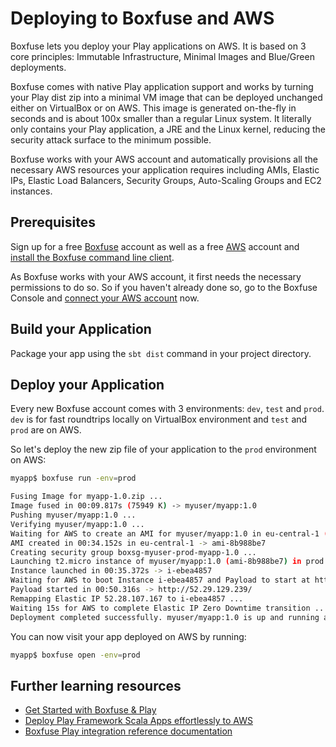 <!--- Copyright (C) 2009-2019 Lightbend Inc. <https://www.lightbend.com> -->
# Deploying to Boxfuse and AWS

Boxfuse lets you deploy your Play applications on AWS. It is based on 3 core principles: Immutable Infrastructure, Minimal Images and Blue/Green deployments.

Boxfuse comes with native Play application support and works by turning your Play dist zip into a minimal VM image that can be deployed unchanged either on VirtualBox or on AWS. This image is generated on-the-fly in seconds and is about 100x smaller than a regular Linux system. It literally only contains your Play application, a JRE and the Linux kernel, reducing the security attack surface to the minimum possible.

Boxfuse works with your AWS account and automatically provisions all the necessary AWS resources your application requires including AMIs, Elastic IPs, Elastic Load Balancers, Security Groups, Auto-Scaling Groups and EC2 instances.

## Prerequisites

Sign up for a free [Boxfuse](https://boxfuse.com) account as well as a free [AWS](https://aws.amazon.com/free) account and [install the Boxfuse command line client](https://boxfuse.com/getstarted/download).

As Boxfuse works with your AWS account, it first needs the necessary permissions to do so. So if you haven't already done so, go to the Boxfuse Console and [connect your AWS account](https://console.boxfuse.com/#/awsAccount) now.

## Build your Application

Package your app using the `sbt dist` command in your project directory.

## Deploy your Application

Every new Boxfuse account comes with 3 environments: `dev`, `test` and `prod`. `dev` is for fast roundtrips locally on VirtualBox environment and `test` and `prod` are on AWS.

So let's deploy the new zip file of your application to the `prod` environment on AWS:

```bash
myapp$ boxfuse run -env=prod

Fusing Image for myapp-1.0.zip ...
Image fused in 00:09.817s (75949 K) -> myuser/myapp:1.0
Pushing myuser/myapp:1.0 ...
Verifying myuser/myapp:1.0 ...
Waiting for AWS to create an AMI for myuser/myapp:1.0 in eu-central-1 (this may take up to 50 seconds) ...
AMI created in 00:34.152s in eu-central-1 -> ami-8b988be7
Creating security group boxsg-myuser-prod-myapp-1.0 ...
Launching t2.micro instance of myuser/myapp:1.0 (ami-8b988be7) in prod (eu-central-1) ...
Instance launched in 00:35.372s -> i-ebea4857
Waiting for AWS to boot Instance i-ebea4857 and Payload to start at http://52.29.129.239/ ...
Payload started in 00:50.316s -> http://52.29.129.239/
Remapping Elastic IP 52.28.107.167 to i-ebea4857 ...
Waiting 15s for AWS to complete Elastic IP Zero Downtime transition ...
Deployment completed successfully. myuser/myapp:1.0 is up and running at http://myapp-myuser.boxfuse.io/
```

You can now visit your app deployed on AWS by running:

```bash
myapp$ boxfuse open -env=prod
```

## Further learning resources

* [Get Started with Boxfuse & Play](https://boxfuse.com/getstarted/play)
* [Deploy Play Framework Scala Apps effortlessly to AWS](https://boxfuse.com/blog/playframework-aws)
* [Boxfuse Play integration reference documentation](https://boxfuse.com/docs/payloads/play)

